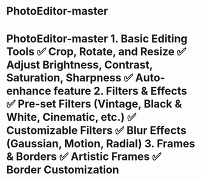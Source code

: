 # PhotoEditor-master
 # PhotoEditor-master 1. Basic Editing Tools ✅ Crop, Rotate, and Resize ✅ Adjust Brightness, Contrast, Saturation, Sharpness ✅ Auto-enhance feature 2. Filters & Effects ✅ Pre-set Filters (Vintage, Black & White, Cinematic, etc.) ✅ Customizable Filters ✅ Blur Effects (Gaussian, Motion, Radial) 3. Frames & Borders ✅ Artistic Frames ✅ Border Customization
